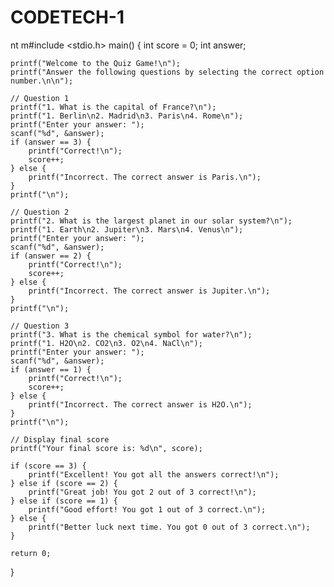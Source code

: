 # CODETECH-1
nt m#include <stdio.h>
main() {
    int score = 0;
    int answer;

    printf("Welcome to the Quiz Game!\n");
    printf("Answer the following questions by selecting the correct option number.\n\n");

    // Question 1
    printf("1. What is the capital of France?\n");
    printf("1. Berlin\n2. Madrid\n3. Paris\n4. Rome\n");
    printf("Enter your answer: ");
    scanf("%d", &answer);
    if (answer == 3) {
        printf("Correct!\n");
        score++;
    } else {
        printf("Incorrect. The correct answer is Paris.\n");
    }
    printf("\n");

    // Question 2
    printf("2. What is the largest planet in our solar system?\n");
    printf("1. Earth\n2. Jupiter\n3. Mars\n4. Venus\n");
    printf("Enter your answer: ");
    scanf("%d", &answer);
    if (answer == 2) {
        printf("Correct!\n");
        score++;
    } else {
        printf("Incorrect. The correct answer is Jupiter.\n");
    }
    printf("\n");

    // Question 3
    printf("3. What is the chemical symbol for water?\n");
    printf("1. H2O\n2. CO2\n3. O2\n4. NaCl\n");
    printf("Enter your answer: ");
    scanf("%d", &answer);
    if (answer == 1) {
        printf("Correct!\n");
        score++;
    } else {
        printf("Incorrect. The correct answer is H2O.\n");
    }
    printf("\n");

    // Display final score
    printf("Your final score is: %d\n", score);

    if (score == 3) {
        printf("Excellent! You got all the answers correct!\n");
    } else if (score == 2) {
        printf("Great job! You got 2 out of 3 correct!\n");
    } else if (score == 1) {
        printf("Good effort! You got 1 out of 3 correct.\n");
    } else {
        printf("Better luck next time. You got 0 out of 3 correct.\n");
    }

    return 0;
}
